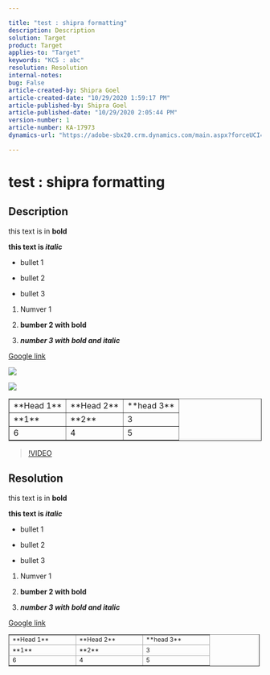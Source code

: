 ```yaml
---

title: "test : shipra formatting"
description: Description
solution: Target
product: Target
applies-to: "Target"
keywords: "KCS : abc"
resolution: Resolution
internal-notes:
bug: False
article-created-by: Shipra Goel
article-created-date: "10/29/2020 1:59:17 PM"
article-published-by: Shipra Goel
article-published-date: "10/29/2020 2:05:44 PM"
version-number: 1
article-number: KA-17973
dynamics-url: "https://adobe-sbx20.crm.dynamics.com/main.aspx?forceUCI=1&pagetype=entityrecord&etn=knowledgearticle&id=3ae628eb-ee19-eb11-a813-000d3a19f370"

---
```


# test : shipra formatting

## Description

 this text is in **bold**

**this text is *italic***

* bullet 1

* bullet 2

* bullet 3




1. Numver 1

2. **bumber 2 with bold**

3. ***number 3 with bold and italic***




[Google link](https://www.google.com/)

![](https://support.zendesk.com/hc/article_attachments/360066364253/mceclip0.png)

![](https://support.zendesk.com/hc/en-us/article_attachments/201443596/record.jpg)



<table border="1" cellpadding="1" cellspacing="0">
<tbody>
<tr>
<td>**Head 1**</td>
<td>**Head 2**</td>
<td>**head 3**</td>
</tr>
<tr>
<td>**1**</td>
<td>**2**</td>
<td>3</td>
</tr>
<tr>
<td>6</td>
<td>4</td>
<td>5</td>
</tr>
</tbody>
</table>



>[!VIDEO](https://video.tv.adobe.com/v/18696?quality=9&learn=on )

## Resolution

 this text is in **bold**

**this text is *italic***

* bullet 1

* bullet 2

* bullet 3




1. Numver 1

2. **bumber 2 with bold**

3. ***number 3 with bold and italic***




[Google link](https://www.google.com/)



<table border="1" cellpadding="1" cellspacing="0" style="border-collapse:collapse; font-size:12px; width:500px">
<tbody>
<tr>
<td style="border-color:#ababab; width:120px">**Head 1**</td>
<td style="border-color:#ababab; width:120px">**Head 2**</td>
<td style="border-color:#ababab; width:120px">**head 3**</td>
</tr>
<tr>
<td style="border-color:#ababab; width:120px">**1**</td>
<td style="border-color:#ababab; width:120px">**2**</td>
<td style="border-color:#ababab; width:120px">3</td>
</tr>
<tr>
<td style="border-color:#ababab; width:120px">6</td>
<td style="border-color:#ababab; width:120px">4</td>
<td style="border-color:#ababab; width:120px">5</td>
</tr>
</tbody>
</table>
